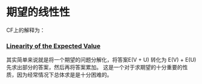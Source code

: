 #    期望的线性性

  CF上的解释为：  
### [Linearity of the Expected Value](https://assets.codeforces.com/statements/280-281/Tutorial.pdf)

  其实简单来说就是将一个期望的问题分解化，将答案E(V + U) 转化为 E(V) + E(U)
  先求出部分的答案，然后再将答案累加。
  这是一个对于求期望的十分重要的性质，因为经常情况下总体求是是十分困难的。
